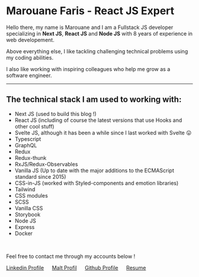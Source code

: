 # Marouane Faris - React JS Expert

Hello there, my name is Marouane and I am a Fullstack JS developer specializing in **Next JS**, **React JS** and **Node JS** with 8 years of experience in web developement.

Above everything else, I like tackling challenging technical problems using my coding abilities.

I also like working with inspiring colleagues who help me grow as a software engineer.

---

## The technical stack I am used to working with:

- Next JS (used to build this blog !)
- React JS (including of course the latest versions that use Hooks and other cool stuff)
- Svelte JS, although it has been a while since I last worked with Svelte 😛
- Typescript
- GraphQL
- Redux
- Redux-thunk
- RxJS/Redux-Observables
- Vanilla JS (Up to date with the major additions to the ECMAScript standard since 2015)
- CSS-in-JS (worked with Styled-components and emotion libraries)
- Tailwind
- CSS modules
- SCSS
- Vanilla CSS
- Storybook
- Node JS
- Express
- Docker

&nbsp;

Feel free to contact me through my accounts below !

[Linkedin Profile](https://www.linkedin.com/in/marouane-faris-%F0%9F%92%A1-1514b970/) &emsp; [Malt Profil](https://www.malt.fr/profile/marouanefaris) &emsp; [Github Profile](https://github.com/FarisMarouane) &emsp;  [Resume](./Marouane_Faris_resume.pdf)
